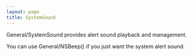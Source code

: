 ```yaml
---
layout: page
title: SystemSound
---
```




General/SystemSound provides alert sound playback and management.

You can use General/NSBeep() if you just want the system alert sound.
